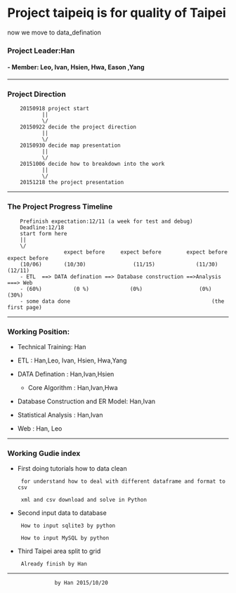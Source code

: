 # Project taipeiq is for quality of Taipei
now we move to data_defination
### Project Leader:Han
#### - Member: Leo, Ivan, Hsien, Hwa, Eason ,Yang
---------------------------------------
###  Project Direction

        20150918 project start
               ||
               \/
        20150922 decide the project direction
               ||
               \/
        20150930 decide map presentation
               ||
               \/
        20151006 decide how to breakdown into the work 
               ||
               \/
        20151218 the project presentation
---------------------------------------
### The Project Progress Timeline
        Prefinish expectation:12/11 (a week for test and debug) 
        Deadline:12/18
        start form here 
        ||
        \/       
                      expect before     expect before        expect before   expect before
        (10/06)       (10/30)               (11/15)             (11/30)      (12/11) 
        - ETL  ==> DATA defination ==> Database construction ==>Analysis ===> Web 
        - (60%)          (0 %)             (0%)                  (0%)        (30%)
        - some data done                                             (the first page)

---------------------------------------
### Working Position:

- Technical Training: Han

- ETL : Han,Leo, Ivan, Hsien, Hwa,Yang

- DATA Defination : Han,Ivan,Hsien
   - Core Algorithm : Han,Ivan,Hwa

- Database Construction and ER Model: Han,Ivan

- Statistical Analysis : Han,Ivan

- Web : Han, Leo 

---------------------------------------
### Working Gudie index

- First doing tutorials  how to data clean 
  
       for understand how to deal with different dataframe and format to csv
	   
	   xml and csv download and solve in Python

- Second input data to database
       
	   How to input sqlite3 by python
	   
	   How to input MySQL by python
	   
	   
- Third Taipei area split to grid

	   Already finish by Han            

---------------------------------------	   
	               by Han 2015/10/20